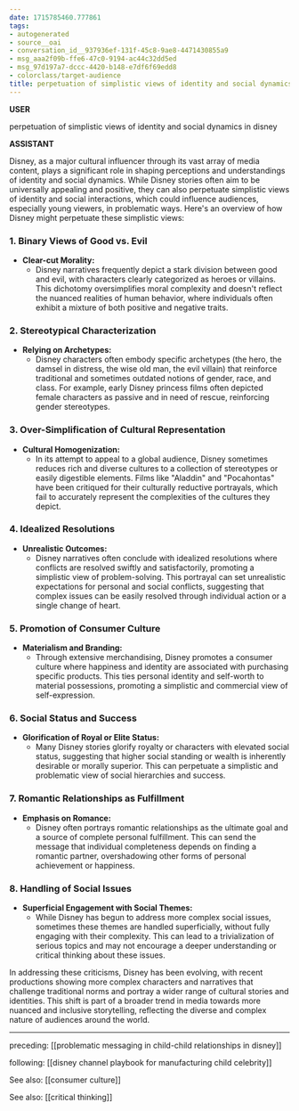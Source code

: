 ```yaml
---
date: 1715785460.777861
tags:
- autogenerated
- source__oai
- conversation_id__937936ef-131f-45c8-9ae8-4471430855a9
- msg_aaa2f09b-ffe6-47c0-9194-ac44c32dd5ed
- msg_97d197a7-dccc-4420-b148-e7df6f69edd8
- colorclass/target-audience
title: perpetuation of simplistic views of identity and social dynamics in disney
---
```


**USER**

perpetuation of simplistic views of identity and social dynamics in disney


**ASSISTANT**

Disney, as a major cultural influencer through its vast array of media content, plays a significant role in shaping perceptions and understandings of identity and social dynamics. While Disney stories often aim to be universally appealing and positive, they can also perpetuate simplistic views of identity and social interactions, which could influence audiences, especially young viewers, in problematic ways. Here's an overview of how Disney might perpetuate these simplistic views:

### 1. **Binary Views of Good vs. Evil**
- **Clear-cut Morality:** 
  - Disney narratives frequently depict a stark division between good and evil, with characters clearly categorized as heroes or villains. This dichotomy oversimplifies moral complexity and doesn't reflect the nuanced realities of human behavior, where individuals often exhibit a mixture of both positive and negative traits.

### 2. **Stereotypical Characterization**
- **Relying on Archetypes:** 
  - Disney characters often embody specific archetypes (the hero, the damsel in distress, the wise old man, the evil villain) that reinforce traditional and sometimes outdated notions of gender, race, and class. For example, early Disney princess films often depicted female characters as passive and in need of rescue, reinforcing gender stereotypes.

### 3. **Over-Simplification of Cultural Representation**
- **Cultural Homogenization:** 
  - In its attempt to appeal to a global audience, Disney sometimes reduces rich and diverse cultures to a collection of stereotypes or easily digestible elements. Films like "Aladdin" and "Pocahontas" have been critiqued for their culturally reductive portrayals, which fail to accurately represent the complexities of the cultures they depict.

### 4. **Idealized Resolutions**
- **Unrealistic Outcomes:** 
  - Disney narratives often conclude with idealized resolutions where conflicts are resolved swiftly and satisfactorily, promoting a simplistic view of problem-solving. This portrayal can set unrealistic expectations for personal and social conflicts, suggesting that complex issues can be easily resolved through individual action or a single change of heart.

### 5. **Promotion of Consumer Culture**
- **Materialism and Branding:** 
  - Through extensive merchandising, Disney promotes a consumer culture where happiness and identity are associated with purchasing specific products. This ties personal identity and self-worth to material possessions, promoting a simplistic and commercial view of self-expression.

### 6. **Social Status and Success**
- **Glorification of Royal or Elite Status:** 
  - Many Disney stories glorify royalty or characters with elevated social status, suggesting that higher social standing or wealth is inherently desirable or morally superior. This can perpetuate a simplistic and problematic view of social hierarchies and success.

### 7. **Romantic Relationships as Fulfillment**
- **Emphasis on Romance:** 
  - Disney often portrays romantic relationships as the ultimate goal and a source of complete personal fulfillment. This can send the message that individual completeness depends on finding a romantic partner, overshadowing other forms of personal achievement or happiness.

### 8. **Handling of Social Issues**
- **Superficial Engagement with Social Themes:** 
  - While Disney has begun to address more complex social issues, sometimes these themes are handled superficially, without fully engaging with their complexity. This can lead to a trivialization of serious topics and may not encourage a deeper understanding or critical thinking about these issues.

In addressing these criticisms, Disney has been evolving, with recent productions showing more complex characters and narratives that challenge traditional norms and portray a wider range of cultural stories and identities. This shift is part of a broader trend in media towards more nuanced and inclusive storytelling, reflecting the diverse and complex nature of audiences around the world.


---

preceding: [[problematic messaging in child-child relationships in disney]]  


following: [[disney channel playbook for manufacturing child celebrity]]

See also: [[consumer culture]]


See also: [[critical thinking]]
